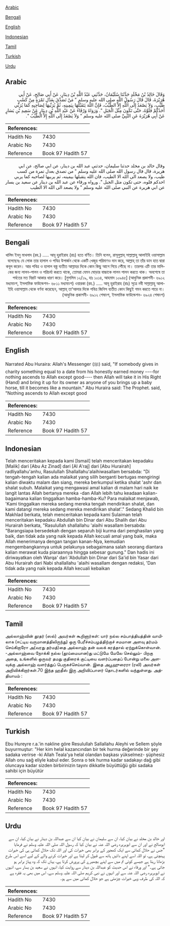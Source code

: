 [Arabic](#arabic)

[Bengali](#bengali)

[English](#english)

[Indonesian](#indonesian)

[Tamil](#tamil)

[Turkish](#turkish)

[Urdu](#urdu)

## Arabic


<div dir="rtl" lang="ar" style={{fontSize:'larger',backgroundColor:'#f8f9fa',padding:20}}>
وَقَالَ خَالِدُ بْنُ مَخْلَدٍ حَدَّثَنَا سُلَيْمَانُ، حَدَّثَنِي عَبْدُ اللَّهِ بْنُ دِينَارٍ، عَنْ أَبِي صَالِحٍ، عَنْ أَبِي هُرَيْرَةَ، قَالَ قَالَ رَسُولُ اللَّهِ صلى الله عليه وسلم ‏"‏ مَنْ تَصَدَّقَ بِعَدْلِ تَمْرَةٍ مِنْ كَسْبٍ طَيِّبٍ، وَلاَ يَصْعَدُ إِلَى اللَّهِ إِلاَّ الطَّيِّبُ، فَإِنَّ اللَّهَ يَتَقَبَّلُهَا بِيَمِينِهِ، ثُمَّ يُرَبِّيهَا لِصَاحِبِهِ كَمَا يُرَبِّي أَحَدُكُمْ فَلُوَّهُ، حَتَّى تَكُونَ مِثْلَ الْجَبَلِ ‏"‏‏.‏ وَرَوَاهُ وَرْقَاءُ عَنْ عَبْدِ اللَّهِ بْنِ دِينَارٍ عَنْ سَعِيدِ بْنِ يَسَارٍ عَنْ أَبِي هُرَيْرَةَ عَنِ النَّبِيِّ صلى الله عليه وسلم ‏"‏ وَلاَ يَصْعَدُ إِلَى اللَّهِ إِلاَّ الطَّيِّبُ ‏"‏‏.‏
</div>
<div style={{backgroundColor:'#f8f9fa',padding:20, marginBottom: 10}}><table> <thead> <tr> <th>References:</th> <th></th> </tr> </thead> <tbody><tr><td>Hadith No</td><td>7430</td></tr><tr><td>Arabic No</td><td>7430</td></tr><tr><td>Reference</td><td>Book 97 Hadith 57</td></tr></tbody></table></div>


<div dir="rtl" lang="ar" style={{fontSize:'larger',backgroundColor:'#f8f9fa',padding:20}}>
وقال خالد بن مخلد حدثنا سليمان، حدثني عبد الله بن دينار، عن ابي صالح، عن ابي هريرة، قال قال رسول الله صلى الله عليه وسلم " من تصدق بعدل تمرة من كسب طيب، ولا يصعد الى الله الا الطيب، فان الله يتقبلها بيمينه، ثم يربيها لصاحبه كما يربي احدكم فلوه، حتى تكون مثل الجبل ". ورواه ورقاء عن عبد الله بن دينار عن سعيد بن يسار عن ابي هريرة عن النبي صلى الله عليه وسلم " ولا يصعد الى الله الا الطيب
</div>
<div style={{backgroundColor:'#f8f9fa',padding:20, marginBottom: 10}}><table> <thead> <tr> <th>References:</th> <th></th> </tr> </thead> <tbody><tr><td>Hadith No</td><td>7430</td></tr><tr><td>Arabic No</td><td>7430</td></tr><tr><td>Reference</td><td>Book 97 Hadith 57</td></tr></tbody></table></div>

## Bengali


<div dir="rtl" lang="bn" style={{fontSize:'larger',backgroundColor:'#f8f9fa',padding:20}}>
খালিদ ইবনু মাখলাদ (রহ.) ..... আবূ হুরাইরাহ (রাঃ) হতে বর্ণিত। তিনি বলেন, রাসূলুল্লাহ্ সাল্লাল্লাহু আলাইহি ওয়াসাল্লাম বলেছেনঃ যে লোক তার হালাল ও পবিত্র উপার্জন থেকে একটি খেজুর পরিমাণও দান করে, আল্লাহ্ তা তাঁর ডান হাত দ্বারা কবূল করেন। আর পবিত্র ও হালাল বস্ত্ত ব্যতীত আল্লাহর দিকে কোন কিছু আগে গিয়ে পৌঁছে না। তারপর এটি তার মালিকের জন্য লালন-পালন ও পরিচর্যা করতে থাকে, তোমরা যেমন ঘোড়ার বাচ্চাকে লালন পালন করতে থাক। অবশেষে তা পর্বতের মত বিরাট আকার ধারণ করে। [মুসলিম ১২/১৯, হাঃ ১০১৪, আহমাদ ১০৯৪৫] (আধুনিক প্রকাশনী- ৬৯১২ মধ্যমাংশ, ইসলামিক ফাউন্ডেশন- ৬৮১১ মধ্যমাংশ) ওয়ারকা (রহ.) ..... আবূ হুরাইরাহ (রাঃ) সূত্রে নবী সাল্লাল্লাহু আলাইহি ওয়াসাল্লাম থেকে বর্ণনা করেছেন, আল্লাহ্ তা‘আলার দিকে পবিত্র জিনিস ব্যতীত কোন কিছুই গমন করতে পারে না। (আধুনিক প্রকাশনী- ৬৯১২ শেষাংশ, ইসলামিক ফাউন্ডেশন- ৬৯২৪ শেষাংশ)
</div>
<div style={{backgroundColor:'#f8f9fa',padding:20, marginBottom: 10}}><table> <thead> <tr> <th>References:</th> <th></th> </tr> </thead> <tbody><tr><td>Hadith No</td><td>7430</td></tr><tr><td>Arabic No</td><td>7430</td></tr><tr><td>Reference</td><td>Book 97 Hadith 57</td></tr></tbody></table></div>

## English


<div dir="ltr" lang="en" style={{fontSize:'larger',backgroundColor:'#f8f9fa',padding:20}}>
Narrated Abu Huraira: Allah's Messenger (ﷺ) said, "If somebody gives in charity something equal to a date from his honestly earned money ----for nothing ascends to Allah except good---- then Allah will take it in His Right (Hand) and bring it up for its owner as anyone of you brings up a baby horse, till it becomes like a mountain." Abu Huraira said: The Prophet. said, "Nothing ascends to Allah except good
</div>
<div style={{backgroundColor:'#f8f9fa',padding:20, marginBottom: 10}}><table> <thead> <tr> <th>References:</th> <th></th> </tr> </thead> <tbody><tr><td>Hadith No</td><td>7430</td></tr><tr><td>Arabic No</td><td>7430</td></tr><tr><td>Reference</td><td>Book 97 Hadith 57</td></tr></tbody></table></div>

## Indonesian


<div dir="ltr" lang="id" style={{fontSize:'larger',backgroundColor:'#f8f9fa',padding:20}}>
Telah menceritakan kepada kami [Ismail] telah menceritakan kepadaku [Malik] dari [Abu Az Zinad] dari [Al A'raj] dari [Abu Hurairah] radliyallahu'anhu, Rasulullah Shallallahu'alaihiwasallam bersabda: "Di tengah-tengah kalian ada malaikat yang silih berganti bertugas mengiringi kalian diwaktu malam dan siang, mereka berkumpul ketika shalat 'ashr dan shalat subuh. Malaikat yang mengawasi amal kalian di malam hari naik ke langit lantas Allah bertanya mereka -dan Allah lebih tahu keadaan kalian- bagaimana kalian tinggalkan hamba-hamba-Ku? Para malaikat menjawab, 'Kami tinggalkan mereka sedang mereka tengah mendirikan shalat, dan kami datangi mereka sedang mereka mendirikan shalat'." Sedang Khalid bin Makhlad berkata, telah menceritakan kepada kami Sulaiman telah menceritakan kepadaku Abdullah bin Dinar dari Abu Shalih dari Abu Hurairah berkata, "Rasulullah shallallahu 'alaihi wasallam bersabda: "Barangsiapa bersedekah dengan separuh biji kurma dari penghasilan yang baik, dan tidak ada yang naik kepada Allah kecuali amal yang baik, maka Allah menerimanya dengan tangan kanan-Nya, kemudian mengembangkannya untuk pelakunya sebagaimana salah seorang diantara kalian merawat kuda piaraannya hingga sebesar gunung." Dan hadis ini diriwayatkan oleh Warqa' dari 'Abdullah bin Dinar dari Sa'id bin Yasar dari Abu Hurairah dari Nabi shallallahu 'alaihi wasallam dengan redaksi, 'Dan tidak ada yang naik kepada Allah kecuali kebaikan
</div>
<div style={{backgroundColor:'#f8f9fa',padding:20, marginBottom: 10}}><table> <thead> <tr> <th>References:</th> <th></th> </tr> </thead> <tbody><tr><td>Hadith No</td><td>7430</td></tr><tr><td>Arabic No</td><td>7430</td></tr><tr><td>Reference</td><td>Book 97 Hadith 57</td></tr></tbody></table></div>

## Tamil


<div dir="ltr" lang="ta" style={{fontSize:'larger',backgroundColor:'#f8f9fa',padding:20}}>
அல்லாஹ்வின் தூதர் (ஸல்) அவர்கள் கூறினார்கள்: யார் நல்ல சம்பாத்தியத்தின் வாயிலாக (ஈட்டிய வருமானத்திலிருந்து) ஒரு பேரீச்சம்பழத்திற்குச் சமமான அளவு தர்மம் செய்கிறாரோ அ(வரது தர்மத்)தை அல்லாஹ் தன் வலக் கரத்தால் ஏற்றுக்கொள்வான். -அல்லாஹ்வை நோக்கி நல்ல (தூய்மையான)து மட்டுமே மேலே செல்லும்- பிறகு அதை, உங்களில் ஒருவர் தமது குதிரைக் குட்டியை வளர்ப்பதைப் போன்று மலை அளவுக்கு அல்லாஹ் வளர்த்துப் பெருகச்செய்வான். இதை அபூஹுரைரா (ரலி) அவர்கள் அறிவிக்கிறார்கள்.70 இந்த ஹதீஸ் இரு அறிவிப்பாளர் தொடர்களில் வந்துள்ளது. அத்தியாயம் :
</div>
<div style={{backgroundColor:'#f8f9fa',padding:20, marginBottom: 10}}><table> <thead> <tr> <th>References:</th> <th></th> </tr> </thead> <tbody><tr><td>Hadith No</td><td>7430</td></tr><tr><td>Arabic No</td><td>7430</td></tr><tr><td>Reference</td><td>Book 97 Hadith 57</td></tr></tbody></table></div>

## Turkish


<div dir="ltr" lang="tr" style={{fontSize:'larger',backgroundColor:'#f8f9fa',padding:20}}>
Ebu Hureyre r.a.'in nakline göre Resulullah Sallallahu Aleyhi ve Sellem şöyle buyurmuştur: "Her kim helal kazancından bir tek hurma değerinde bir şey sadaka verirse -ki Allah Teala'ya helal olandan başkası yükselmez- şüphesiz Allah onu sağ eliyle kabul eder. Sonra o tek hurma kadar sadakayı dağ gibi oluncaya kadar sizden birbirinizin tayını dikkatle büyüttüğü gibi sadaka sahibi için büyütür
</div>
<div style={{backgroundColor:'#f8f9fa',padding:20, marginBottom: 10}}><table> <thead> <tr> <th>References:</th> <th></th> </tr> </thead> <tbody><tr><td>Hadith No</td><td>7430</td></tr><tr><td>Arabic No</td><td>7430</td></tr><tr><td>Reference</td><td>Book 97 Hadith 57</td></tr></tbody></table></div>

## Urdu


<div dir="rtl" lang="ur" style={{fontSize:'larger',backgroundColor:'#f8f9fa',padding:20}}>
اور خالد بن مخلد نے بیان کیا، ان سے سلیمان نے بیان کیا ان سے عبداللہ بن دینار نے بیان کیا، ان سے ابوصالح نے اور ان سے ابوہریرہ رضی اللہ عنہ نے بیان کیا کہ رسول اللہ صلی اللہ علیہ وسلم نے فرمایا ”جس نے حلال کمائی سے ایک کھجور کے برابر بھی خیرات کی اور اللہ تک حلال کمائی ہی کی خیرات پہنچتی ہے، تو اللہ اسے اپنے دائیں ہاتھ سے قبول کر لیتا ہے اور خیرات کرنے والے کے لیے اسے اس طرح بڑھاتا رہتا ہے جیسے کوئی تم میں سے اپنے بچھیرے کی پرورش کرتا ہے، یہاں تک کہ وہ پہاڑ برابر ہو جاتی ہے۔“ اور ورقاء نے اس حدیث کو عبداللہ بن دینار سے روایت کیا، انہوں نے سعید بن یسار سے، انہوں نے ابوہریرہ رضی اللہ عنہ سے اور انہوں نے نبی کریم صلی اللہ علیہ وسلم سے، اس میں بھی یہ فقرہ ہے کہ اللہ کی طرف وہی خیرات چڑھتی ہے جو حلال کمائی میں سے ہو۔
</div>
<div style={{backgroundColor:'#f8f9fa',padding:20, marginBottom: 10}}><table> <thead> <tr> <th>References:</th> <th></th> </tr> </thead> <tbody><tr><td>Hadith No</td><td>7430</td></tr><tr><td>Arabic No</td><td>7430</td></tr><tr><td>Reference</td><td>Book 97 Hadith 57</td></tr></tbody></table></div>